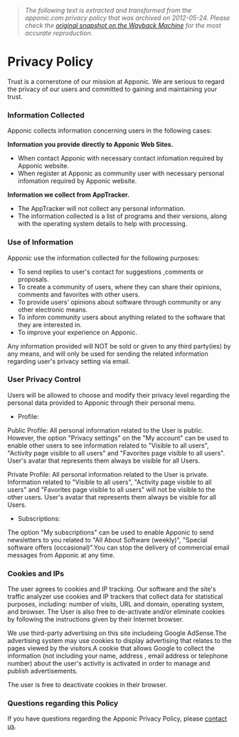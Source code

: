 > *The following text is extracted and transformed from the apponic.com privacy policy that was archived on 2012-05-24. Please check the [original snapshot on the Wayback Machine](https://web.archive.org/web/20120524140530id_/http%3A//www.apponic.com/info/privacy) for the most accurate reproduction.*

# Privacy Policy

Trust is a cornerstone of our mission at Apponic. We are serious to regard the privacy of our users and committed to gaining and maintaining your trust.

### Information Collected

Apponic collects information concerning users in the following cases:

__Information you provide directly to Apponic Web Sites.__

  * When contact Apponic with necessary contact infomation required by Apponic website.
  * When register at Apponic as community user with necessary personal infomation required by Apponic website.



__Information we collect from AppTracker.__

  * The AppTracker will not collect any personal information.
  * The information collected is a list of programs and their versions, along with the operating system details to help with processing.



### Use of Information

Apponic use the information collected for the following purposes:

  * To send replies to user's contact for suggestions ,comments or proposals.
  * To create a community of users, where they can share their opinions, comments and favorites with other users.
  * To provide users' opinions about software through community or any other electronic means.
  * To inform community users about anything related to the software that they are interested in.
  * To improve your experience on Apponic.



Any information provided will NOT be sold or given to any third party(ies) by any means, and will only be used for sending the related information regarding user's privacy setting via email.

### User Privacy Control

Users will be allowed to choose and modify their privacy level regarding the personal data provided to Apponic through their personal menu.

  * Profile: 

Public Profile: All personal information related to the User is public. However, the option "Privacy settings" on the "My account" can be used to enable other users to see information related to "Visible to all users", "Activity page visible to all users" and "Favorites page visible to all users". User's avatar that represents them always be visible for all Users.

Private Profile: All personal information related to the User is private. Information related to "Visible to all users", "Activity page visible to all users" and "Favorites page visible to all users" will not be visible to the other users. User's avatar that represents them always be visible for all Users.

  * Subscriptions: 

The option "My subscriptions" can be used to enable Apponic to send newsletters to you related to "All About Software (weekly)", "Special software offers (occasional)".You can stop the delivery of commercial email messages from Apponic at any time.




### Cookies and IPs

The user agrees to cookies and IP tracking. Our software and the site's traffic analyzer use cookies and IP trackers that collect data for statistical purposes, including: number of visits, URL and domain, operating system, and browser. The User is also free to de-activate and/or eliminate cookies by following the instructions given by their Internet browser.

We use third-party advertising on this site includeing Google AdSense.The advertising system may use cookies to display advertising that relates to the pages viewed by the visitors.A cookie that allows Google to collect the information (not including your name, address , email address or telephone number) about the user's activity is activated in order to manage and publish advertisements.

The user is free to deactivate cookies in their browser.

### Questions regarding this Policy

If you have questions regarding the Apponic Privacy Policy, please [contact us](http://www.apponic.com/info/contact/ "Contact us").
